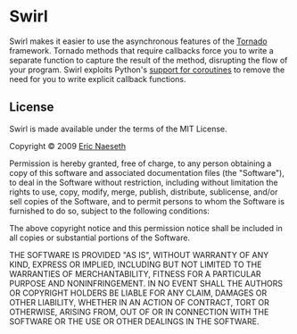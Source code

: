 Swirl
=====

Swirl makes it easier to use the asynchronous features of the
[Tornado][tornado] framework. Tornado methods that require callbacks force you
to write a separate function to capture the result of the method, disrupting
the flow of your program. Swirl exploits Python's
[support for coroutines][pep342] to remove the need for you to write explicit
callback functions.

[tornado]: http://www.tornadoweb.org/
[pep342]: http://www.python.org/dev/peps/pep-0342/

License
-------

Swirl is made available under the terms of the MIT License.

Copyright © 2009 [Eric Naeseth][copyright_holder]

Permission is hereby granted, free of charge, to any person obtaining a copy
of this software and associated documentation files (the "Software"), to deal
in the Software without restriction, including without limitation the rights
to use, copy, modify, merge, publish, distribute, sublicense, and/or sell
copies of the Software, and to permit persons to whom the Software is
furnished to do so, subject to the following conditions:

The above copyright notice and this permission notice shall be included in
all copies or substantial portions of the Software.

THE SOFTWARE IS PROVIDED "AS IS", WITHOUT WARRANTY OF ANY KIND, EXPRESS OR
IMPLIED, INCLUDING BUT NOT LIMITED TO THE WARRANTIES OF MERCHANTABILITY,
FITNESS FOR A PARTICULAR PURPOSE AND NONINFRINGEMENT. IN NO EVENT SHALL THE
AUTHORS OR COPYRIGHT HOLDERS BE LIABLE FOR ANY CLAIM, DAMAGES OR OTHER
LIABILITY, WHETHER IN AN ACTION OF CONTRACT, TORT OR OTHERWISE, ARISING FROM,
OUT OF OR IN CONNECTION WITH THE SOFTWARE OR THE USE OR OTHER DEALINGS IN
THE SOFTWARE.

[copyright_holder]: http://github.com/enaeseth/
